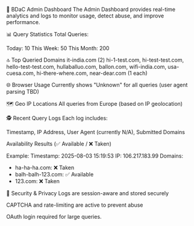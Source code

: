 🧠 BDaC Admin Dashboard
The Admin Dashboard provides real-time analytics and logs to monitor usage, detect abuse, and improve performance.

📊 Query Statistics
Total Queries:

Today: 10
This Week: 50
This Month: 200

🔝 Top Queried Domains
it-india.com (2) hi-1-test.com, hi-test-test.com, hello-test-test.com, hullaballuo.com, ballon.com, wifi-india.com, usa-cuesa.com, hi-there-where.com, near-dear.com (1 each)

🌐 Browser Usage
Currently shows "Unknown" for all queries (user agent parsing TBD)

🗺️ Geo IP Locations
All queries from Europe (based on IP geolocation)

🕵️ Recent Query Logs
Each log includes:

Timestamp, IP Address, User Agent (currently N/A), Submitted Domains

Availability Results (✅ Available / ❌ Taken)

Example:
Timestamp: 2025-08-03 15:19:53
IP: 106.217.183.99
Domains:
- ha-ha-ha.com: ❌ Taken
- balh-balh-123.com: ✅ Available
- 123.com: ❌ Taken

🔐 Security & Privacy
Logs are session-aware and stored securely

CAPTCHA and rate-limiting are active to prevent abuse

OAuth login required for large queries.
